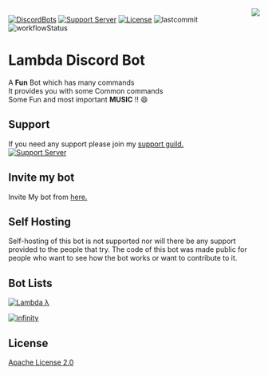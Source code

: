 <div>
    <img src="https://cdn.discordapp.com/avatars/752052866809593906/dfb1b8e77716930909f756f2a757f4c4.png" align="right"/>
</div>

[![DiscordBots][dbl]][dblLink] [![Support Server][chat]][server] [![License](https://img.shields.io/badge/License-Apache%202.0-blue.svg)](https://opensource.org/licenses/Apache-2.0) ![lastcommit] ![workflowStatus]  
# Lambda Discord Bot
A **Fun** Bot which has many commands<br/>
It provides you with some Common commands<br/>
Some Fun and most important **MUSIC** !! 😄

## Support
If you need any support please join my [support guild.][server] <br/>
[![Support Server][banner]][server]


## Invite my bot
Invite My bot from [here.][invitelink] 

## Self Hosting
Self-hosting of this bot is not supported nor will there be any support provided to the people that try. 
The code of this bot was made public for people who want to see how the bot works or want to contribute to it.

## Bot Lists 
<a href="https://top.gg/bot/752052866809593906"><img src="https://top.gg/api/widget/752052866809593906.svg" alt="Lambda λ" /></a> 
<br>

[![infinity]][infinityLink]
<br>

## License
[Apache License 2.0](http://www.apache.org/licenses/LICENSE-2.0)

[server]: https://discord.com/invite/XCNehWVrH7
[chat]: https://discord.com/api/guilds/755433534495391805/embed.png?style=shield
[banner]: https://invidget.switchblade.xyz/XCNehWVrH7
[image]: https://cdn.discordapp.com/avatars/752052866809593906/dfb1b8e77716930909f756f2a757f4c4.png
[invitelink]:https://top.gg/bot/752052866809593906/invite

[lastcommit]:https://img.shields.io/github/last-commit/Zone-Infinity/LambdaDiscordBot
[dbl]:https://discordbots.org/api/widget/status/752052866809593906.png
[dblLink]:https://discordbots.org/bot/752052866809593906
[workflowStatus]:https://img.shields.io/github/workflow/status/Zone-Infinity/LambdaDiscordBot/Java%20CI%20with%20Maven?event=push

[infinity]: https://infinitybotlist.com/bots/752052866809593906/widget?size=small
[infinityLink]: https://infinitybotlist.com/bots/752052866809593906